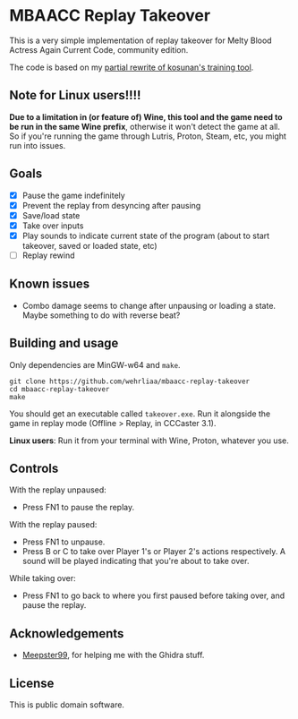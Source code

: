 # MBAACC Replay Takeover

This is a very simple implementation of replay takeover for Melty Blood Actress Again Current Code, community edition.

The code is based on my [partial rewrite of kosunan's training tool](https://github.com/wehrliaa/mbaacc-training-linux).

## Note for Linux users!!!!

**Due to a limitation in (or feature of) Wine, this tool and the game need to be run in the same Wine prefix**, otherwise it won't detect the game at all. So if you're running the game through Lutris, Proton, Steam, etc, you might run into issues.

## Goals

- [X] Pause the game indefinitely
- [X] Prevent the replay from desyncing after pausing
- [X] Save/load state
- [X] Take over inputs
- [X] Play sounds to indicate current state of the program (about to start takeover, saved or loaded state, etc)
- [ ] Replay rewind

## Known issues

- Combo damage seems to change after unpausing or loading a state. Maybe something to do with reverse beat?

## Building and usage

Only dependencies are MinGW-w64 and `make`.

```
git clone https://github.com/wehrliaa/mbaacc-replay-takeover
cd mbaacc-replay-takeover
make
```

You should get an executable called `takeover.exe`. Run it alongside the game in replay mode (Offline > Replay, in CCCaster 3.1).

**Linux users**: Run it from your terminal with Wine, Proton, whatever you use.

## Controls

With the replay unpaused:

- Press FN1 to pause the replay.

With the replay paused:

- Press FN1 to unpause.
- Press B or C to take over Player 1's or Player 2's actions respectively. A sound will be played indicating that you're about to take over.

While taking over:

- Press FN1 to go back to where you first paused before taking over, and pause the replay.

## Acknowledgements

- [Meepster99](https://github.com/Meepster99/), for helping me with the Ghidra stuff.

## License

This is public domain software.
